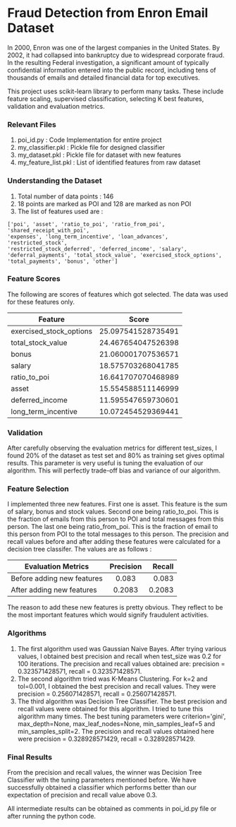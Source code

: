 # Fraud Detection from Enron Email Dataset

In 2000, Enron was one of the largest companies in the United States. By 2002, it had collapsed into bankruptcy due to widespread corporate fraud. In the resulting Federal investigation, a significant amount of typically confidential information entered into the public record, including tens of thousands of emails and detailed financial data for top executives.  

This project uses scikit-learn library to perform many tasks. These include feature scaling, supervised classification, selecting K best features, validation and evaluation metrics.

### Relevant Files
1. poi_id.py : Code Implementation for entire project  
2. my_classifier.pkl : Pickle file for designed classifier  
3. my_dataset.pkl : Pickle file for dataset with new features  
4. my_feature_list.pkl : List of identified features from raw dataset  

### Understanding the Dataset
1. Total number of data points : 146
2. 18 points are marked as POI and 128 are marked as non POI
3. The list of features used are :  
```
['poi', 'asset', 'ratio_to_poi', 'ratio_from_poi', 'shared_receipt_with_poi',
'expenses', 'long_term_incentive', 'loan_advances', 'restricted_stock', 
'restricted_stock_deferred', 'deferred_income', 'salary',
'deferral_payments', 'total_stock_value', 'exercised_stock_options',
'total_payments', 'bonus', 'other']
```
### Feature Scores
The following are scores of features which got selected. The data was used for these features only.

| Feature     | Score |
| ---------- |:----------:|
| exercised_stock_options   | 25.097541528735491 |
| total_stock_value   | 24.467654047526398 |
| bonus   | 21.060001707536571 |
| salary  | 18.575703268041785 |
| ratio_to_poi  | 16.641707070468989 |
| asset   | 15.554588511146999 |
| deferred_income   | 11.595547659730601 |
| long_term_incentive   | 10.072454529369441 |

### Validation
After carefully observing the evaluation metrics for different test_sizes, I found 20% of the dataset as test set and 80% as training set gives optimal results. This parameter is very useful is tuning the evaluation of our algorithm. This will perfectly trade-off bias and variance of our algorithm.

### Feature Selection

I implemented three new features. First one is asset. This feature is the sum of salary, bonus and stock values. Second one being ratio_to_poi. This is the fraction of emails from this person to POI and total messages from this person. The last one being ratio_from_poi. This is the fraction of email to this person from POI to the total messages to this person. The precision and recall values before and after adding these features were calculated for a decision tree classifer. The values are as follows :

|  Evaluation Metrics       | Precision | Recall  |
| ------------- |:-------------:| -----:|
| Before adding new features      | 0.083 | 0.083 |
| After adding new features      |  0.2083 |   0.2083 |

The reason to add these new features is pretty obvious. They reflect to be the most important features which would signify fraudulent activities. 

### Algorithms
1. The first algorithm used was Gaussian Naive Bayes. After trying various values, I obtained best precision and recall when test_size was 0.2 for 100 iterations. The precision and recall values obtained are: precision = 0.323571428571, recall = 0.323571428571.  
2. The second algorithm tried was K-Means Clustering. For k=2 and tol=0.001, I obtained the best precision and recall values. They were precision = 0.256071428571, recall = 0.256071428571.  
3. The third algorithm was Decision Tree Classifier. The best precision and recall values were obtained for this algorithm. I tried to tune this algorithm many times. The best tuning parameters were criterion='gini', max_depth=None, max_leaf_nodes=None, min_samples_leaf=5 and min_samples_split=2. The precision and recall values obtained here were precision = 0.328928571429, recall = 0.328928571429. 
### Final Results
From the precision and recall values, the winner was Decision Tree Classifier with the tuning parameters mentioned before. We have successfully obtained a classifier which performs better than our expectation of precision and recall value above 0.3. 

All intermediate results can be obtained as comments in poi_id.py file or after running the python code.  
